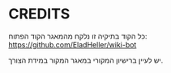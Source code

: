 # CREDITS

כל הקוד בתיקיה זו נלקח מהמאגר הקוד הפתוח:
https://github.com/EladHeller/wiki-bot

יש לעיין ברישיון המקורי במאגר המקור במידת הצורך.
